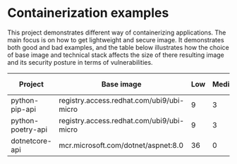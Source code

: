 # Containerization examples
This project demonstrates different way of containerizing applications. The main focus 
is on how to get lightweight and secure image. It demonstrates both good and bad examples, and
the table below illustrates how the choice of base image and technical stack affects the size 
of there resulting image and its security posture in terms of vulnerabilities.

| Project     | Base image | Low | Medium | High | Critical | Size (MB) |
|-------------|------------|-----|--------|------|----------|-----------|
| python-pip-api | registry.access.redhat.com/ubi9/ubi-micro | 9 | 3 | 0 | 0 | 187.86 |
| python-poetry-api | registry.access.redhat.com/ubi9/ubi-micro | 9 | 3 | 0 | 0 | 299.62 |
| dotnetcore-api | mcr.microsoft.com/dotnet/aspnet:8.0 | 36 | 0 | 0 | 1 | 236.80 |
